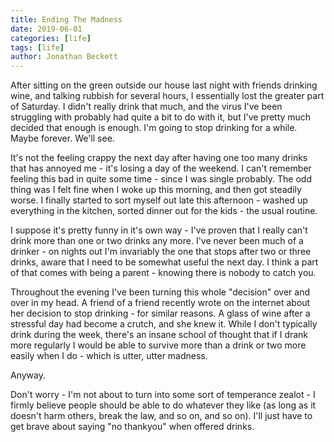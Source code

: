 ```yaml
---
title: Ending The Madness
date: 2019-06-01
categories: [life]
tags: [life]
author: Jonathan Beckett
---
```


After sitting on the green outside our house last night with friends drinking wine, and talking rubbish for several hours, I essentially lost the greater part of Saturday. I didn't really drink that much, and the virus I've been struggling with probably had quite a bit to do with it, but I've pretty much decided that enough is enough. I'm going to stop drinking for a while. Maybe forever. We'll see.

It's not the feeling crappy the next day after having one too many drinks that has annoyed me - it's losing a day of the weekend. I can't remember feeling this bad in quite some time - since I was single probably. The odd thing was I felt fine when I woke up this morning, and then got steadily worse. I finally started to sort myself out late this afternoon - washed up everything in the kitchen, sorted dinner out for the kids - the usual routine.

I suppose it's pretty funny in it's own way - I've proven that I really can't drink more than one or two drinks any more. I've never been much of a drinker - on nights out I'm invariably the one that stops after two or three drinks, aware that I need to be somewhat useful the next day. I think a part of that comes with being a parent - knowing there is nobody to catch you.

Throughout the evening I've been turning this whole "decision" over and over in my head. A friend of a friend recently wrote on the internet about her decision to stop drinking - for similar reasons. A glass of wine after a stressful day had become a crutch, and she knew it. While I don't typically drink during the week, there's an insane school of thought that if I drank more regularly I would be able to survive more than a drink or two more easily when I do - which is utter, utter madness.

Anyway.

Don't worry - I'm not about to turn into some sort of temperance zealot - I firmly believe people should be able to do whatever they like (as long as it doesn't harm others, break the law, and so on, and so on). I'll just have to get brave about saying "no thankyou" when offered drinks.